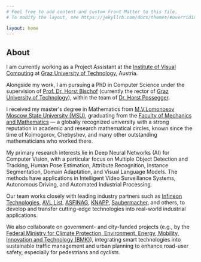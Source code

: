 ```yaml
---
# Feel free to add content and custom Front Matter to this file.
# To modify the layout, see https://jekyllrb.com/docs/themes/#overriding-theme-defaults

layout: home
---
```


## About

I am currently working as a Project Assistant at the [Institute of Visual Computing](https://www.tugraz.at/institute/icg/home) 
at [Graz University of Technology](https://en.wikipedia.org/wiki/Graz_University_of_Technology), Austria. 

Alongside my work, I am pursuing a PhD in Computer Science under the supervision of [Prof. Dr. Horst Bischof](https://en.wikipedia.org/wiki/Horst_Bischof)
(currently the rector of [Graz University of Technology](https://en.wikipedia.org/wiki/Graz_University_of_Technology)), within the team of [Dr. Horst Possegger](https://snototter.github.io/research/). 

I received my master's degree in Mathematics from [M.V.Lomonosov Moscow State University
(MSU)](https://en.wikipedia.org/wiki/Moscow_State_University), graduating from the [Faculty of Mechanics and Mathematics](https://en.wikipedia.org/wiki/MSU_Faculty_of_Mechanics_and_Mathematics) — a globally recognized
university with a strong reputation in academic and research mathematical circles, known since the time of
Kolmogorov, Chebyshev, and many other outstanding mathematicians who worked there.

My primary research interests lie in Deep Neural Networks (AI) for Computer Vision, with a particular focus
on Multiple Object Detection and Tracking, Human Pose Estimation, 
Attribute Recognition, Instance Segmentation, Domain Adaptation, and Visual Language Models.
The methods have applications in Intelligent Video Surveillance Systems, Autonomous Driving, 
and Automated Industrial Processing.

Our team works closely with leading industry partners such as [Infineon Technologies](https://www.infineon.com/), 
[AVL List](https://www.avl.com/en), [ASFINAG](https://www.asfinag.at/), [KNAPP](https://www.knapp.com/en/), 
[Saubermacher](https://saubermacher.at/), and others, to develop and transfer cutting-edge technologies 
into real-world industrial applications.

We also collaborate on government- and city-funded projects (e.g., by the [Federal Ministry for Climate Protection,
Environment, Energy, Mobility, Innovation and Technology (BMK)](https://www.bmimi.gv.at/en.html)), 
integrating smart technologies into sustainable traffic management and urban planning to enhance road-user safety,
especially for pedestrians and cyclists.

